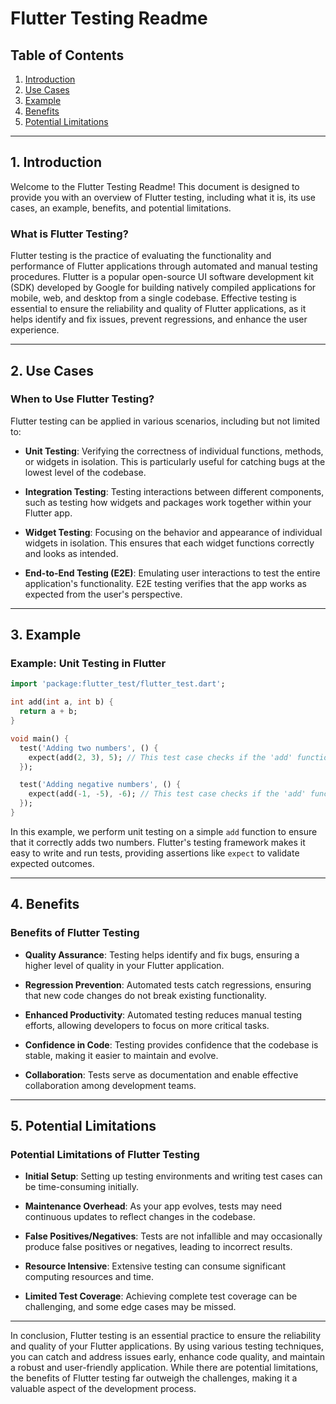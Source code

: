 # Flutter Testing Readme

## Table of Contents

1. [Introduction](#introduction)
2. [Use Cases](#use-cases)
3. [Example](#example)
4. [Benefits](#benefits)
5. [Potential Limitations](#potential-limitations)

---

## 1. Introduction

Welcome to the Flutter Testing Readme! This document is designed to provide you with an overview of Flutter testing, including what it is, its use cases, an example, benefits, and potential limitations. 

### What is Flutter Testing?

Flutter testing is the practice of evaluating the functionality and performance of Flutter applications through automated and manual testing procedures. Flutter is a popular open-source UI software development kit (SDK) developed by Google for building natively compiled applications for mobile, web, and desktop from a single codebase. Effective testing is essential to ensure the reliability and quality of Flutter applications, as it helps identify and fix issues, prevent regressions, and enhance the user experience.

---

## 2. Use Cases

### When to Use Flutter Testing?

Flutter testing can be applied in various scenarios, including but not limited to:

- **Unit Testing**: Verifying the correctness of individual functions, methods, or widgets in isolation. This is particularly useful for catching bugs at the lowest level of the codebase.

- **Integration Testing**: Testing interactions between different components, such as testing how widgets and packages work together within your Flutter app.

- **Widget Testing**: Focusing on the behavior and appearance of individual widgets in isolation. This ensures that each widget functions correctly and looks as intended.

- **End-to-End Testing (E2E)**: Emulating user interactions to test the entire application's functionality. E2E testing verifies that the app works as expected from the user's perspective.

---

## 3. Example

### Example: Unit Testing in Flutter

```dart
import 'package:flutter_test/flutter_test.dart';

int add(int a, int b) {
  return a + b;
}

void main() {
  test('Adding two numbers', () {
    expect(add(2, 3), 5); // This test case checks if the 'add' function correctly adds two numbers.
  });

  test('Adding negative numbers', () {
    expect(add(-1, -5), -6); // This test case checks if the 'add' function works with negative numbers.
  });
}
```

In this example, we perform unit testing on a simple `add` function to ensure that it correctly adds two numbers. Flutter's testing framework makes it easy to write and run tests, providing assertions like `expect` to validate expected outcomes.

---

## 4. Benefits

### Benefits of Flutter Testing

- **Quality Assurance**: Testing helps identify and fix bugs, ensuring a higher level of quality in your Flutter application.

- **Regression Prevention**: Automated tests catch regressions, ensuring that new code changes do not break existing functionality.

- **Enhanced Productivity**: Automated testing reduces manual testing efforts, allowing developers to focus on more critical tasks.

- **Confidence in Code**: Testing provides confidence that the codebase is stable, making it easier to maintain and evolve.

- **Collaboration**: Tests serve as documentation and enable effective collaboration among development teams.

---

## 5. Potential Limitations

### Potential Limitations of Flutter Testing

- **Initial Setup**: Setting up testing environments and writing test cases can be time-consuming initially.

- **Maintenance Overhead**: As your app evolves, tests may need continuous updates to reflect changes in the codebase.

- **False Positives/Negatives**: Tests are not infallible and may occasionally produce false positives or negatives, leading to incorrect results.

- **Resource Intensive**: Extensive testing can consume significant computing resources and time.

- **Limited Test Coverage**: Achieving complete test coverage can be challenging, and some edge cases may be missed.

---

In conclusion, Flutter testing is an essential practice to ensure the reliability and quality of your Flutter applications. By using various testing techniques, you can catch and address issues early, enhance code quality, and maintain a robust and user-friendly application. While there are potential limitations, the benefits of Flutter testing far outweigh the challenges, making it a valuable aspect of the development process.